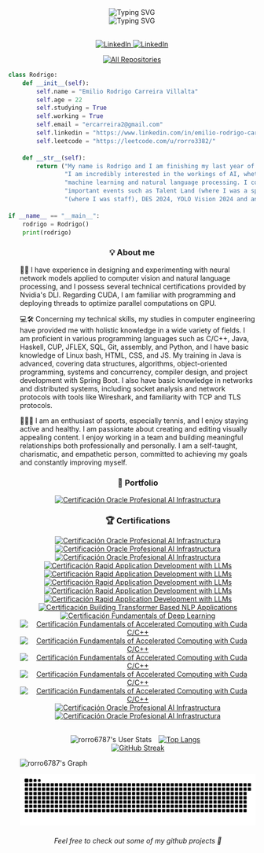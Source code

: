 <!--
Inspired in alsiam's readme repository
 -->

<div id="header" align="right">
  <img src="https://komarev.com/ghpvc/?username=rorro6787&style=for-the-badge&color=006400" alt=""/>
</div>



<!-- Intro  -->
<h3 align="center">
</h3>

<div align="center">
    <img src="https://readme-typing-svg.demolab.com?font=Source+Code+Pro&size=20&duration=4000&pause=1000&color=F03F88&center=true&vCenter=true&random=false&width=435&lines=%3E+echo+-e+%22I+am+Rodrigo+Carreira%22" alt="Typing SVG" />
</div>

<div align="center">
    <img src="https://readme-typing-svg.demolab.com?font=Source+Code+Pro&size=15&duration=4000&pause=1000&color=008080&center=true&vCenter=true&random=false&width=435&lines=%E3%80%8C+Software+%2B+AI+Engineer+%E3%80%8D" alt="Typing SVG" />
<br><br>
</div>




<p align="center">
  <a href="https://www.linkedin.com/in/emilio-rodrigo-carreira-villalta-2a62aa250/" target="_blank">
    <img src="https://img.shields.io/badge/LinkedIn-0077B5?style=for-the-badge&logo=linkedin&logoColor=white" alt="LinkedIn"/>
  </a>
 <a href="https://t.me/rorro3382" target="_blank">
    <img src="https://img.shields.io/badge/Telegram-blue?style=for-the-badge&logo=telegram&logoColor=white" alt="LinkedIn"/>
  </a>
</p>

<p align="center">
  <a href="https://github.com/rorro6787?tab=repositories" target="_blank"><img alt="All Repositories" title="All Repositories" src="https://img.shields.io/badge/-All%20Repos-2962FF?style=for-the-badge&logo=koding&logoColor=white"/></a>
</p>



```python
class Rodrigo:
    def __init__(self):
        self.name = "Emilio Rodrigo Carreira Villalta"
        self.age = 22
        self.studying = True
        self.working = True
        self.email = "ercarreira2@gmail.com"
        self.linkedin = "https://www.linkedin.com/in/emilio-rodrigo-carreira-villalta-2a62aa250/"
        self.leetcode = "https://leetcode.com/u/rorro3382/"

    def __str__(self):
        return ("My name is Rodrigo and I am finishing my last year of software engineering at the University of Málaga. "
                "I am incredibly interested in the workings of AI, whether it is exploring algorithms and techniques of "
                "machine learning and natural language processing. I constantly seek opportunities to learn and attend "
                "important events such as Talent Land (where I was a speaker alongside my faculty professor), ARITH 2024 "
                "(where I was staff), DES 2024, YOLO Vision 2024 and and various technology conferences on AI and cybersecurity held in Málaga.")

if __name__ == "__main__":
    rodrigo = Rodrigo()
    print(rodrigo)
```


<h3 align="center">💡 About me</h3>
<ul>

🤖🧠 I have experience in designing and experimenting with neural network models applied to computer vision and natural language processing, and I possess several technical certifications provided by Nvidia's DLI. Regarding CUDA, I am familiar with programming and deploying threads to optimize parallel computations on GPU.

💻🛠️ Concerning my technical skills, my studies in computer engineering have provided me with holistic knowledge in a wide variety of fields. I am proficient in various programming languages such as C/C++, Java, Haskell, CUP, JFLEX, SQL, Git, assembly, and Python, and I have basic knowledge of Linux bash, HTML, CSS, and JS. My training in Java is advanced, covering data structures, algorithms, object-oriented programming, systems and concurrency, compiler design, and project development with Spring Boot. I also have basic knowledge in networks and distributed systems, including socket analysis and network protocols with tools like Wireshark, and familiarity with TCP and TLS protocols.

🎾🤝🏅
 I am an enthusiast of sports, especially tennis, and I enjoy staying active and healthy. I am passionate about creating and editing visually appealing content. I enjoy working in a team and building meaningful relationships both professionally and personally. I am a self-taught, charismatic, and empathetic person, committed to achieving my goals and constantly improving myself.





<h3 align="center">📄 Portfolio</h3>
<p align="center">
 <a href="https://porfolio-rodrigo.vercel.app/" target="_blank">
    <img src="https://img.shields.io/badge/My-Personal%20Portfolio%20-white" alt="Certificación Oracle Profesional AI Infrastructura">
  </a>
</p>


<h3 align="center">🏆 Certifications</h3>
<p align="center">
 <a href="https://catalog-education.oracle.com/ords/certview/sharebadge?id=C9D03DE7C2088E360C9EEE5BE3A2DD9E8D211309A565FA06D6F8D6AFA9BBEA5A" target="_blank">
    <img src="https://img.shields.io/badge/Oracle%20AI%20Vector%20Search%20Certified%20Professional-Oracle-%23FF9800" alt="Certificación Oracle Profesional AI Infrastructura">
  </a>
  <br>
 <a href="https://catalog-education.oracle.com/ords/certview/sharebadge?id=2BDDDCD9363B054F5122AF769B77E8BA9F368CE7E45238AA15AB3247D45C9CD4" target="_blank">
    <img src="https://img.shields.io/badge/Oracle%20Cloud%20Infrastructure%202025%20Certified%20Data%20Science%20Professional-Oracle-%23FF9800" alt="Certificación Oracle Profesional AI Infrastructura">
  </a>
  <br>
 <a href="https://catalog-education.oracle.com/ords/certview/sharebadge?id=40B97065B7DE4C06687FB0689D921902ABC9779F7A2B76153DE87F9AC6ECAF63" target="_blank">
    <img src="https://img.shields.io/badge/Oracle%20Cloud%20Infrastructure%202025%20Generative%20AI%20Certified%20Professional-Oracle-%23FF9800" alt="Certificación Oracle Profesional AI Infrastructura">
  </a>
  <br>
 <a href="https://github.com/rorro6787/rorro6787/blob/main/Images/Salesforce_AI_Associate.pdf" target="_blank">
    <img src="https://img.shields.io/badge/Salesforce%20AI%20Associate-Salesforce-%230A74DA" alt="Certificación Rapid Application Development with LLMs">
  </a>
 <br>
  <a href="https://learn.nvidia.com/certificates?id=9nn5auHiTg-pNW5kd4o-EA#" target="_blank">
    <img src="https://img.shields.io/badge/Disaster%20Risk%20Monitoring%20Using%20Setellite%20%20Imagery-Nvidia%20DLI-%2300C851" alt="Certificación Rapid Application Development with LLMs">
  </a>
 <br>
  <a href="https://learn.nvidia.com/certificates?id=PgFiuC9URCa0CyNw5C7HKQ" target="_blank">
    <img src="https://img.shields.io/badge/Getting%20Started%20With%20AI%20On%20%20Jetson%20Nano-Nvidia%20DLI-%2300C851" alt="Certificación Rapid Application Development with LLMs">
  </a>
 <br>
 <a href="https://learn.nvidia.com/certificates?id=bqNe6vAJSPGOZKYifg4YpQ" target="_blank">
    <img src="https://img.shields.io/badge/Efficient%20Large%20Language%20Model%20(LLMs)%20%20Customization-Nvidia%20DLI-%2300C851" alt="Certificación Rapid Application Development with LLMs">
  </a>
 <br>
  <a href="https://learn.nvidia.com/certificates?id=bqNe6vAJSPGOZKYifg4YpQ" target="_blank">
    <img src="https://img.shields.io/badge/Rapid%20Application%20Development%20with%20%20LLMs-Nvidia%20DLI-%2300C851" alt="Certificación Rapid Application Development with LLMs">
  </a>
  <br>
  <a href="https://learn.nvidia.com/certificates?id=41b0cdb2f9714217aa7f65d4f23f8fc3" target="_blank">
    <img src="https://img.shields.io/badge/Building%20Transformer%20Based%20NLP%20Applications%20-Nvidia%20DLI-%2300C851" alt="Certificación Building Transformer Based NLP Applications">
  </a>
  <br>
  <a href="https://learn.nvidia.com/certificates?id=ab163f0f315946509a663944a01e37e2" target="_blank">
    <img src="https://img.shields.io/badge/Fundamentals%20of%20Deep%20Learning%20-Nvidia%20DLI-%2300C851" alt="Certificación Fundamentals of Deep Learning">
  </a>
  <br>
  <a href="https://learn.nvidia.com/certificates?id=24256f061e75432899a9f7db2f0edebf" target="_blank">
    <img src="https://img.shields.io/badge/Fundamentals%20of%20Accelerated%20Computing%20with%20Cuda%20C/C++%20-Nvidia%20DLI-%2300C851" alt="Certificación Fundamentals of Accelerated Computing with Cuda C/C++">
  </a>
 <br>
 <a href="https://github.com/rorro6787/rorro6787/blob/main/Images/ingles.jpeg" target="_blank">
    <img src="https://img.shields.io/badge/Certificate%20of%20Proficiency%20in%20English%20(C2)%20-Cambridge%20University%20Press%20and%20Assessment%20English-%2300A3E0" alt="Certificación Fundamentals of Accelerated Computing with Cuda C/C++">
  </a><br>
 <a href="https://mastermind.ac/certificates/b6a0dc594c9a4193aec061c398ae4a87" target="_blank">
    <img src="https://img.shields.io/badge/Git:%20¡de%20Noob%20a%20Pro!%20-Mastermind-%23F03C3C" alt="Certificación Fundamentals of Accelerated Computing with Cuda C/C++">
  </a><br>
 <a href="https://mastermind.ac/certificates/29bc709927a348e6bad0958ae8959088" target="_blank">
    <img src="https://img.shields.io/badge/Aprende%20a%20programar%20con%20Python%20-Mastermind-%23F03C3C" alt="Certificación Fundamentals of Accelerated Computing with Cuda C/C++">
  </a><br>
 <a href="https://www.udemy.com/certificate/UC-477f01b1-4984-466c-b27b-45eda7ed0c72/" target="_blank">
    <img src="https://img.shields.io/badge/Aprende%20a%20usar%20bien%20Microsoft%20Word%20-Udemy-%239C27B0" alt="Certificación Fundamentals of Accelerated Computing with Cuda C/C++">
  </a><br>
 <a href="https://catalog-education.oracle.com/pls/certview/sharebadge?id=F09397A2CCA0CCE103FD6E5FD4871757D1B8514D64F6CB652E6FC8BE30D753B8" target="_blank">
    <img src="https://img.shields.io/badge/Oracle%20Guided%20Learning%20Content%20Developer%20Certified%20Foundations%20Associate-Oracle-%23FF9800" alt="Certificación Oracle Profesional AI Infrastructura">
  </a><br>
 <a href="https://catalog-education.oracle.com/pls/certview/sharebadge?id=DCC06D1FE4C8D1E31A9756A7C47E22F6EFBCFAA116AF1FD0DCB9836D8E04410B" target="_blank">
    <img src="https://img.shields.io/badge/Oracle%20Guided%20Learning%20Project%20Management%20Foundations%20Associate-Oracle-%23FF9800" alt="Certificación Oracle Profesional AI Infrastructura">
  </a>
</p>


<div align="center">
  <br>
  <img src="https://github-readme-stats.vercel.app/api?username=rorro6787&show_icons=true&theme=jolly&show=reviews,discussions_started,discussions_answered,prs_merged,prs_merged_percentage" alt="rorro6787's User Stats" style="height: 350px; margin-right: 10px;">
  <a href="https://github.com/anuraghazra/github-readme-stats">
    <img src="https://github-readme-stats.vercel.app/api/top-langs/?username=rorro6787&layout=pie&theme=jolly&hide=Jupyter%20Notebook,php,blade,html,css,tex&langs_count=10&custom_title=My%20Language%20Stats&langs_color=java:red" alt="Top Langs" style="height: 350px; margin-right: 10px;" />
</a>
</div>





<div align="center">
<!--
https://github.community/t/support-theme-context-for-images-in-light-vs-dark-mode/147981/84
-->
    <a href="https://git.io/streak-stats">
        <img src="https://streak-stats.demolab.com?user=rorro6787&theme=transparent&hide_border=true&date_format=j%20M%5B%20Y%5D&mode=weekly&ring=AD75E2&fire=AD75E2&currStreakNum=AD75E2EB&sideLabels=AD75E2&currStreakLabel=AD75E2&sideNums=AD75E2&dates=424242" alt="GitHub Streak" />
    </a>
</div>


![rorro6787's Graph](https://github-readme-activity-graph.vercel.app/graph?username=rorro6787&custom_title=rorro6787's%20Activity%20Graph&bg_color=0D1117&color=7F3FBF&line=7F3FBF&point=7F3FBF&area_color=FFFFFF&title_color=FFFFFF&area=true&hide_border=true&range=all_time)

<picture>
  <source media="(prefers-color-scheme: dark)" srcset="dist/github-snake-dark.svg" />
  <source media="(prefers-color-scheme: light)" srcset="dist/github-snake.svg" />
  <img alt="github-snake" src="dist/github-snake.svg" />
</picture>

<!--
**rorro6787/rorro6787** is a ✨ _special_ ✨ repository because its `README.md` (this file) appears on your GitHub profile.

Here are some ideas to get you started:

- 🔭 I’m currently working on ...
- 🌱 I’m currently learning ...
- 👯 I’m looking to collaborate on ...
- 🤔 I’m looking for help with ...
- 💬 Ask me about ...
- 📫 How to reach me: ...
- 😄 Pronouns: ...
- ⚡ Fun fact: ...
-->

<h6 align="center">Feel free to check out some of my github projects 🔭</h6>

